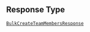 ## Response Type

[`BulkCreateTeamMembersResponse`](../../doc/models/bulk-create-team-members-response.md)
